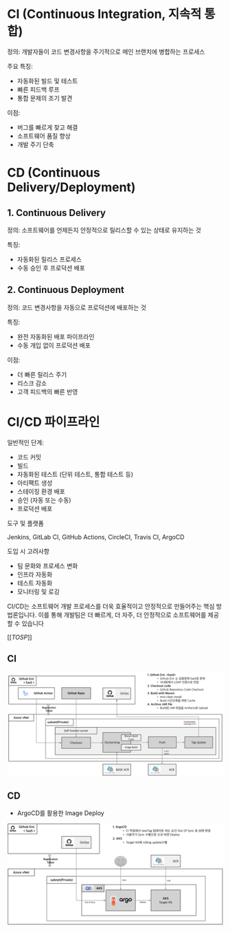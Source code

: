 



# CI (Continuous Integration, 지속적 통합)

정의: 개발자들이 코드 변경사항을 주기적으로 메인 브랜치에 병합하는 프로세스

주요 특징:

- 자동화된 빌드 및 테스트
- 빠른 피드백 루프
- 통합 문제의 조기 발견

이점: 

- 버그를 빠르게 찾고 해결
- 소프트웨어 품질 향상
- 개발 주기 단축



# CD (Continuous Delivery/Deployment)

## 1. Continuous Delivery

정의: 소프트웨어를 언제든지 안정적으로 릴리스할 수 있는 상태로 유지하는 것

특징:

- 자동화된 릴리스 프로세스
- 수동 승인 후 프로덕션 배포

## 2. Continuous Deployment

정의: 코드 변경사항을 자동으로 프로덕션에 배포하는 것

특징:

- 완전 자동화된 배포 파이프라인
- 수동 개입 없이 프로덕션 배포

이점:

- 더 빠른 릴리스 주기
- 리스크 감소
- 고객 피드백의 빠른 반영


# CI/CD 파이프라인

일반적인 단계:

- 코드 커밋
- 빌드
- 자동화된 테스트 (단위 테스트, 통합 테스트 등)
- 아티팩트 생성
- 스테이징 환경 배포
- 승인 (자동 또는 수동)
- 프로덕션 배포


도구 및 플랫폼

Jenkins, GitLab CI, GitHub Actions, CircleCI, Travis CI, ArgoCD


도입 시 고려사항

- 팀 문화와 프로세스 변화
- 인프라 자동화
- 테스트 자동화
- 모니터링 및 로깅



CI/CD는 소프트웨어 개발 프로세스를 더욱 효율적이고 안정적으로 만들어주는 핵심 방법론입니다. 이를 통해 개발팀은 더 빠르게, 더 자주, 더 안정적으로 소프트웨어를 제공할 수 있습니다

[[_TOSP_]]





## CI

![image.png](./20.CICD_Basic.assets/image-9f7b16e8-180e-43fe-99d3-85946b41f378.png)





## CD

- ArgoCD를 활용한 Image Deploy

![image.png](./20.CICD_Basic.assets/image-b491b269-4163-4d13-9900-3362e2b7317d.png)

